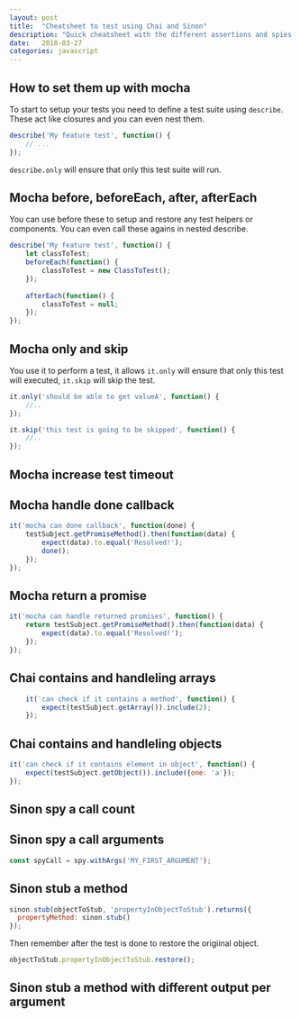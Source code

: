 ```yaml
---
layout: post
title:  "Cheatsheet to test using Chai and Sinon"
description: "Quick cheatsheet with the different assertions and spies and stub snnippets for succesfully testing in javascript."
date:   2018-03-27
categories: javascript
---
```


## How to set them up with mocha
To start to setup your tests you need to define a test suite using `describe`. These act like closures and you can even nest them.

```js
describe('My feature test', function() {
    // ...
});
```

`describe.only` will ensure that only this test suite will run.

## Mocha before, beforeEach, after, afterEach
You can use before these to setup and restore any test helpers or components. You can even call these agains in nested describe.

```js
describe('My feature test', function() {
    let classToTest;
    beforeEach(function() {
        classToTest = new ClassToTest();
    });
    
    afterEach(function() {
        classToTest = null;
    });
});
```

## Mocha only and skip
You use it to perform a test, it allows `it.only` will ensure that only this test will executed, `it.skip` will skip the test.

```js
it.only('should be able to get valueA', function() {
    //..
});

it.skip('this test is going to be skipped', function() {
    //..
});
```

## Mocha increase test timeout

## Mocha handle done callback

```js
it('mocha can done callback', function(done) {
    testSubject.getPromiseMethod().then(function(data) {
        expect(data).to.equal('Resolved!');
        done();
    });
});
```
## Mocha return a promise

```js
it('mocha can handle returned promises', function() {
    return testSubject.getPromiseMethod().then(function(data) {
        expect(data).to.equal('Resolved!');
    });
});
```

## Chai contains and handleling arrays
```js
    it('can check if it contains a method', function() {
        expect(testSubject.getArray()).include(2);
    });
```
## Chai contains and handleling objects

```js
it('can check if it contains element in object', function() {
    expect(testSubject.getObject()).include({one: 'a'});
});
```

## Sinon spy a call count

## Sinon spy a call arguments

```js
const spyCall = spy.withArgs('MY_FIRST_ARGUMENT');
```

## Sinon stub a method

```js
sinon.stub(objectToStub, 'propertyInObjectToStub').returns({
  propertyMethod: sinon.stub()
});
```

Then remember after the test is done to restore the origiinal object.

```js
objectToStub.propertyInObjectToStub.restore();
```

## Sinon stub a method with different output per argument
